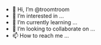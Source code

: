 - 👋 Hi, I’m @troomtroom
- 👀 I’m interested in ...
- 🌱 I’m currently learning ...
- 💞️ I’m looking to collaborate on ...
- 📫 How to reach me ...

<!---
troomtroom/troomtroom is a ✨ special ✨ repository because its `README.md` (this file) appears on your GitHub profile.
You can click the Preview link to take a look at your changes.
--->
